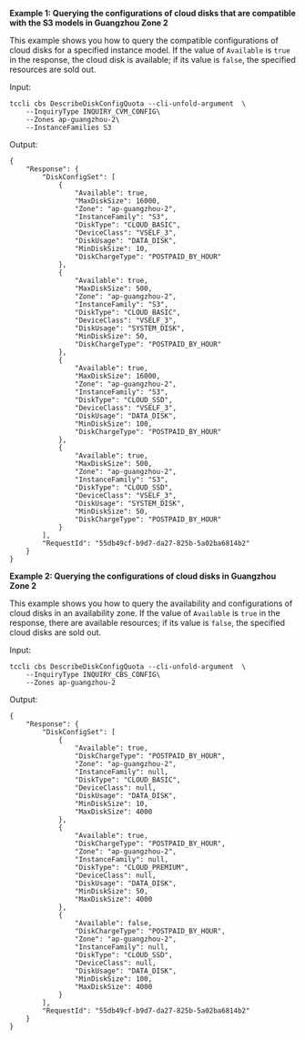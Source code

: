 **Example 1: Querying the configurations of cloud disks that are compatible with the S3 models in Guangzhou Zone 2**

This example shows you how to query the compatible configurations of cloud disks for a specified instance model. If the value of `Available` is `true` in the response, the cloud disk is available; if its value is `false`, the specified resources are sold out.

Input: 

```
tccli cbs DescribeDiskConfigQuota --cli-unfold-argument  \
    --InquiryType INQUIRY_CVM_CONFIG\
    --Zones ap-guangzhou-2\
    --InstanceFamilies S3
```

Output: 
```
{
    "Response": {
        "DiskConfigSet": [
            {
                "Available": true,
                "MaxDiskSize": 16000,
                "Zone": "ap-guangzhou-2",
                "InstanceFamily": "S3",
                "DiskType": "CLOUD_BASIC",
                "DeviceClass": "VSELF_3",
                "DiskUsage": "DATA_DISK",
                "MinDiskSize": 10,
                "DiskChargeType": "POSTPAID_BY_HOUR"
            },
            {
                "Available": true,
                "MaxDiskSize": 500,
                "Zone": "ap-guangzhou-2",
                "InstanceFamily": "S3",
                "DiskType": "CLOUD_BASIC",
                "DeviceClass": "VSELF_3",
                "DiskUsage": "SYSTEM_DISK",
                "MinDiskSize": 50,
                "DiskChargeType": "POSTPAID_BY_HOUR"
            },
            {
                "Available": true,
                "MaxDiskSize": 16000,
                "Zone": "ap-guangzhou-2",
                "InstanceFamily": "S3",
                "DiskType": "CLOUD_SSD",
                "DeviceClass": "VSELF_3",
                "DiskUsage": "DATA_DISK",
                "MinDiskSize": 100,
                "DiskChargeType": "POSTPAID_BY_HOUR"
            },
            {
                "Available": true,
                "MaxDiskSize": 500,
                "Zone": "ap-guangzhou-2",
                "InstanceFamily": "S3",
                "DiskType": "CLOUD_SSD",
                "DeviceClass": "VSELF_3",
                "DiskUsage": "SYSTEM_DISK",
                "MinDiskSize": 50,
                "DiskChargeType": "POSTPAID_BY_HOUR"
            }
        ],
        "RequestId": "55db49cf-b9d7-da27-825b-5a02ba6814b2"
    }
}
```

**Example 2: Querying the configurations of cloud disks in Guangzhou Zone 2**

This example shows you how to query the availability and configurations of cloud disks in an availability zone. If the value of `Available` is `true` in the response, there are available resources; if its value is `false`, the specified cloud disks are sold out.

Input: 

```
tccli cbs DescribeDiskConfigQuota --cli-unfold-argument  \
    --InquiryType INQUIRY_CBS_CONFIG\
    --Zones ap-guangzhou-2
```

Output: 
```
{
    "Response": {
        "DiskConfigSet": [
            {
                "Available": true,
                "DiskChargeType": "POSTPAID_BY_HOUR",
                "Zone": "ap-guangzhou-2",
                "InstanceFamily": null,
                "DiskType": "CLOUD_BASIC",
                "DeviceClass": null,
                "DiskUsage": "DATA_DISK",
                "MinDiskSize": 10,
                "MaxDiskSize": 4000
            },
            {
                "Available": true,
                "DiskChargeType": "POSTPAID_BY_HOUR",
                "Zone": "ap-guangzhou-2",
                "InstanceFamily": null,
                "DiskType": "CLOUD_PREMIUM",
                "DeviceClass": null,
                "DiskUsage": "DATA_DISK",
                "MinDiskSize": 50,
                "MaxDiskSize": 4000
            },
            {
                "Available": false,
                "DiskChargeType": "POSTPAID_BY_HOUR",
                "Zone": "ap-guangzhou-2",
                "InstanceFamily": null,
                "DiskType": "CLOUD_SSD",
                "DeviceClass": null,
                "DiskUsage": "DATA_DISK",
                "MinDiskSize": 100,
                "MaxDiskSize": 4000
            }
        ],
        "RequestId": "55db49cf-b9d7-da27-825b-5a02ba6814b2"
    }
}
```

